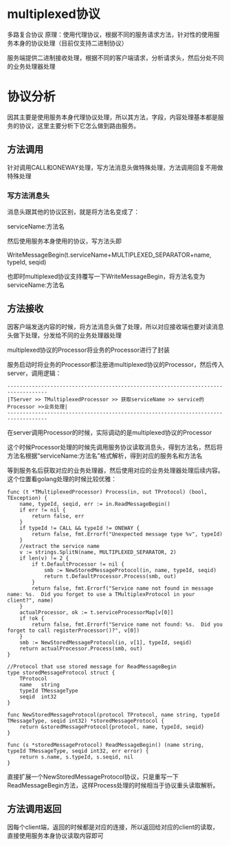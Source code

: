 # multiplexed协议
  多路复合协议
  原理：使用代理协议，根据不同的服务请求方法，针对性的使用服务本身的协议处理（目前仅支持二进制协议）

  服务端提供二进制接收处理，根据不同的客户端请求，分析请求头，然后分处不同的业务处理器处理

# 协议分析
因其主要是使用服务本身代理协议处理，所以其方法，字段，内容处理基本都是服务的协议，这里主要分析下它怎么做到路由服务。

## 方法调用
针对调用CALL和ONEWAY处理，写方法消息头做特殊处理，方法调用回复不用做特殊处理  

### 写方法消息头

消息头跟其他的协议区别，就是将方法名变成了：

serviceName:方法名  

然后使用服务本身使用的协议，写方法头即

WriteMessageBegin(t.serviceName+MULTIPLEXED_SEPARATOR+name, typeId, seqid)

也即时multiplexed协议支持覆写一下WriteMessageBegin，将方法名变为serviceName:方法名 

## 方法接收
因客户端发送内容的时候，将方法消息头做了处理，所以对应接收端也要对读消息头做下处理，分发给不同的业务处理器处理

multiplexed协议的Processor将业务的Processor进行了封装

服务启动时将业务的Processor都注册进multiplexed协议的Processor，然后传入server，调用逻辑：

```
-----------------------------------------------------------------------------------
|TServer >> TMultiplexedProcessor >> 获取serviceName >> service的Processor >>业务处理|
-----------------------------------------------------------------------------------

```

在server调用Processor的时候，实际调动的是multiplexed协议的Processor

这个时候Processor处理的时候先调用服务协议读取消息头，得到方法名，然后将方法名根据“serviceName:方法名”格式解析，得到对应的服务名和方法名

等到服务名后获取对应的业务处理器，然后使用对应的业务处理器处理后续内容。这个位置看golang处理的时候比较优雅：

```
func (t *TMultiplexedProcessor) Process(in, out TProtocol) (bool, TException) {
	name, typeId, seqid, err := in.ReadMessageBegin()
	if err != nil {
		return false, err
	}
	if typeId != CALL && typeId != ONEWAY {
		return false, fmt.Errorf("Unexpected message type %v", typeId)
	}
	//extract the service name
	v := strings.SplitN(name, MULTIPLEXED_SEPARATOR, 2)
	if len(v) != 2 {
		if t.DefaultProcessor != nil {
			smb := NewStoredMessageProtocol(in, name, typeId, seqid)
			return t.DefaultProcessor.Process(smb, out)
		}
		return false, fmt.Errorf("Service name not found in message name: %s.  Did you forget to use a TMultiplexProtocol in your client?", name)
	}
	actualProcessor, ok := t.serviceProcessorMap[v[0]]
	if !ok {
		return false, fmt.Errorf("Service name not found: %s.  Did you forget to call registerProcessor()?", v[0])
	}
	smb := NewStoredMessageProtocol(in, v[1], typeId, seqid)
	return actualProcessor.Process(smb, out)
}

//Protocol that use stored message for ReadMessageBegin
type storedMessageProtocol struct {
	TProtocol
	name   string
	typeId TMessageType
	seqid  int32
}

func NewStoredMessageProtocol(protocol TProtocol, name string, typeId TMessageType, seqid int32) *storedMessageProtocol {
	return &storedMessageProtocol{protocol, name, typeId, seqid}
}

func (s *storedMessageProtocol) ReadMessageBegin() (name string, typeId TMessageType, seqid int32, err error) {
	return s.name, s.typeId, s.seqid, nil
}

```

直接扩展一个NewStoredMessageProtocol协议，只是重写一下ReadMessageBegin方法，这样Process处理的时候相当于协议重头读取解析。

## 方法调用返回
因每个client端，返回的时候都是对应的连接，所以返回给对应的client的读取，直接使用服务本身协议读取内容即可





